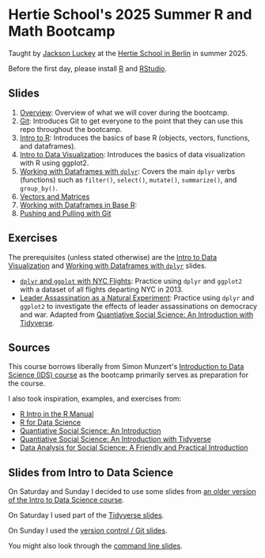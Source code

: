 # Hertie School's 2025 Summer R and Math Bootcamp

Taught by [Jackson Luckey](http://www.jacksonmluckey.com) at the [Hertie School in Berlin](https://www.hertie-school.org/en/) in summer 2025.

Before the first day, please install [R](01-overview/bootcamp-overview.html#installing-r) and [RStudio](01-overview/bootcamp-overview.html#installing-rstudio).

## Slides

1. [Overview](01-overview/bootcamp-overview.html): Overview of what we will cover during the bootcamp.
2. [Git](02-git/git-intro.html): Introduces Git to get everyone to the point that they can use this repo throughout the bootcamp.
3. [Intro to R](03-R-intro/intro-to-R.html): Introduces the basics of base R (objects, vectors, functions, and dataframes).
4. [Intro to Data Visualization](04-intro-to-data-viz/intro-to-data-viz.html): Introduces the basics of data visualization with R using ggplot2.
5. [Working with Dataframes with `dplyr`](05-dplyr/working-with-dataframes-with-dplyr.html): Covers the main `dplyr` verbs (functions) such as `filter()`, `select()`, `mutate()`, `summarize()`, and `group_by()`.
6. [Vectors and Matrices](06-vectors-matrices/vectors-and-matrices.html)
7. [Working with Dataframes in Base R](07-dataframes-base-R/working-with-dataframes-in-base-R.html):
8. [Pushing and Pulling with Git](08-git-push-pull/pushing-and-pulling-git.html)

## Exercises

The prerequisites (unless stated otherwise) are the [Intro to Data Visualization](04-intro-to-data-viz/intro-to-data-viz.html) and [Working with Dataframes with `dplyr`](05-dplyr/working-with-dataframes-with-dplyr.html) slides.

- [`dplyr` and `ggplot` with NYC Flights](Exercises/nyc-flights/nyc-flights.qmd): Practice using `dplyr` and `ggplot2` with a dataset of all flights departing NYC in 2013.
- [Leader Assassination as a Natural Experiment](Exercises/leader-assassination/leader-assassination.qmd): Practice using `dplyr` and `ggplot2` to investigate the effects of leader assassinations on democracy and war. Adapted from [Quantiative Social Science: An Introduction with Tidyverse](https://press.princeton.edu/books/paperback/9780691222288/quantitative-social-science).

## Sources

This course borrows liberally from Simon Munzert's [Introduction to Data Science (IDS) course](https://github.com/intro-to-data-science-24/) as the bootcamp primarily serves as preparation for the course.

I also took inspiration, examples, and exercises from:

- [R Intro in the R Manual](https://cran.r-project.org/doc/manuals/r-release/R-intro.html)
- [R for Data Science](https://r4ds.hadley.nz/)
- [Quantiative Social Science: An Introduction](https://press.princeton.edu/books/paperback/9780691175461/quantitative-social-science)
- [Quantiative Social Science: An Introduction with Tidyverse](https://press.princeton.edu/books/paperback/9780691222288/quantitative-social-science)
- [Data Analysis for Social Science: A Friendly and Practical Introduction](https://press.princeton.edu/books/paperback/9780691199436/data-analysis-for-social-science)

## Slides from Intro to Data Science

On Saturday and Sunday I decided to use some slides from [an older version of the Intro to Data Science course](https://github.com/intro-to-data-science-24/lectures).

On Saturday I used part of the [Tidyverse slides](https://github.com/intro-to-data-science-24/lectures/blob/main/00-tidyverse/00-tidyverse.pdf).

On Sunday I used the [version control / Git slides](https://github.com/intro-to-data-science-24/lectures/blob/main/02-version-control/02-version-control.pdf).

You might also look through the [command line slides](https://raw.githack.com/intro-to-data-science-24/lectures/main/13-command-line/13-command-line.pdf).